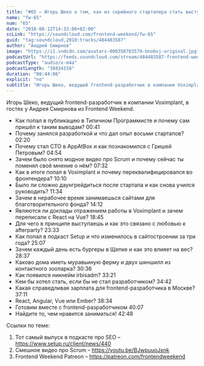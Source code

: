 ```yaml
---
title: "#65 – Игорь Шеко о том, как из серийного стартапера стать выступающим тимлидом"
name: "fw-65"
num: "65"
date: "2018-08-12T14:33:06+02:00"
scLink: "https://soundcloud.com/frontend-weekend/fw-65"
guid: "tag:soundcloud,2010:tracks/484483587"
author: "Андрей Смирнов"
image: "https://i1.sndcdn.com/avatars-000358703579-bnobxj-original.jpg"
podcastUrl: "https://feeds.soundcloud.com/stream/484483587-frontend-weekend-fw-65.m4a"
podcastType: "audio/x-m4a"
podcastLength: "38834158"
duration: "00:44:06"
explicit: "no"
subtitle: "Игорь Шеко, ведущий frontend-разработчик в компании Voximplant, в гостях у Андрея Смирнова из Frontend Weekend. "
---
```

Игорь Шеко, ведущий frontend-разработчик в компании Voximplant, в гостях у Андрея Смирнова из Frontend Weekend. 

- Как попал в публикацию в Типичном Программисте и почему сам пришёл к таким выводам? 00:41
- Почему занялся разработкой и что дал опыт восьми стартапов? 02:20
- Почему стал CTO в AppAtBox и как познакомился с Гришей Петровым? 04:54
- Зачем было снято модное видео про Scrum и почему сейчас ты поменял своё мнение о нём? 07:32
- Как в итоге попал в Voximplant и почему переквалифицировался во фронтендера? 10:10
- Было ли сложно даунгрейдиться после стартапа и как снова учился руководить? 11:34
- Зачем в нерабочее время занимаешься сайтами для благотворительного фонда? 14:12
- Являются ли доклады отражением работы в Voximplant и зачем переписали с React на Vue? 18:45
- Для чего в принципе выступаешь и как это связано с любовью к afterparty? 23:33
- Как попал в подкаст Setup и что изменилось в сайтостроении за три года? 25:07
- Зачем каждый день есть бургеры в Щепке и как это влияет на вес? 28:37
- Каково дома иметь муравьиную ферму и двух шиншилл из контактного зоопарка? 30:36
- Как появился никнейм irbisadm? 33:21
- Кем бы хотел стать, если бы не стал разработчиком? 34:42
- Какая справедливая зарплата для frontend-разработчика в Москве? 37:11
- React, Angular, Vue или Ember? 38:34
- Готовим вместе с frontend-разработчиком 40:07
- Найдите то, чем нравится заниматься! 42:48

Ссылки по теме:
1) Тот самый выпуск в подкасте про SEO – https://www.setup.ru/client/news/440
2) Смешное видео про Scrum – https://youtu.be/BJwpuuoJxnk
3) Frontend Weekend Patreon – https://patreon.com/frontendweekend